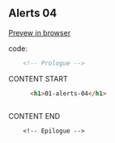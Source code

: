 ## Alerts 04

<a href="$01-04-alerts.html" target="_blank">Prevew in browser</a>

code:

```html
    <!-- Prologue -->
```  
CONTENT START  
```html
      <h1>01-alerts-04</h1>	
	


```  
CONTENT END  
```
    <!-- Epilogue -->
```  
